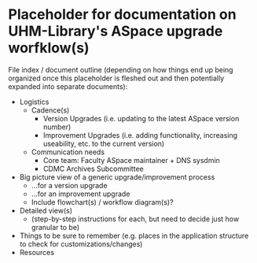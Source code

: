 # Placeholder for documentation on UHM-Library's ASpace upgrade worfklow(s)

File index / document outline (depending on how things end up being organized once this placeholder is fleshed out and then potentially expanded into separate documents):

- Logistics
  - Cadence(s)
    - Version Upgrades (i.e. updating to the latest ASpace version number)
    - Improvement Upgrades (i.e. adding functionality, increasing useability, etc. to the current version)
  - Communication needs
    - Core team: Faculty ASpace maintainer + DNS sysdmin
    - CDMC Archives Subcommittee
- Big picture view of a generic upgrade/improvement process
  - ...for a version upgrade
  - ...for an improvement upgrade
  - Include flowchart(s) / workflow diagram(s)?
- Detailed view(s)
  - (step-by-step instructions for each, but need to decide just how granular to be)
- Things to be sure to remember (e.g. places in the application structure to check for customizations/changes)
- Resources
